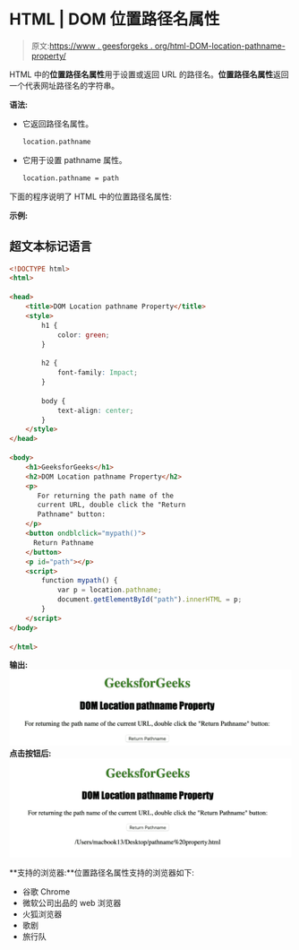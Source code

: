 # HTML | DOM 位置路径名属性

> 原文:[https://www . geesforgeks . org/html-DOM-location-pathname-property/](https://www.geeksforgeeks.org/html-dom-location-pathname-property/)

HTML 中的**位置路径名属性**用于设置或返回 URL 的路径名。**位置路径名属性**返回一个代表网址路径名的字符串。

**语法:**

*   它返回路径名属性。

    ```html
    location.pathname
    ```

*   它用于设置 pathname 属性。

    ```html
    location.pathname = path
    ```

下面的程序说明了 HTML 中的位置路径名属性:

**示例:**

## 超文本标记语言

```html
<!DOCTYPE html>
<html>

<head>
    <title>DOM Location pathname Property</title>
    <style>
        h1 {
            color: green;
        }

        h2 {
            font-family: Impact;
        }

        body {
            text-align: center;
        }
    </style>
</head>

<body>
    <h1>GeeksforGeeks</h1>
    <h2>DOM Location pathname Property</h2>
    <p>
       For returning the path name of the 
       current URL, double click the "Return 
       Pathname" button: 
    </p>
    <button ondblclick="mypath()">
      Return Pathname
    </button>
    <p id="path"></p>
    <script>
        function mypath() {
            var p = location.pathname;
            document.getElementById("path").innerHTML = p;
        }
    </script>
</body>

</html>
```

**输出:**
![](img/929d6e3465b2ec650a07a0cf52a607ce.png)
**点击按钮后:**
![](img/7c18faa0343d72bea16504f0f4af152a.png)

**支持的浏览器:**位置路径名属性支持的浏览器如下:

*   谷歌 Chrome
*   微软公司出品的 web 浏览器
*   火狐浏览器
*   歌剧
*   旅行队